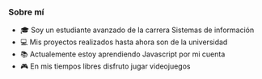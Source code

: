 ### Sobre mí

- 🎓 Soy un estudiante avanzado de la carrera Sistemas de información
- 💻 Mis proyectos realizados hasta ahora son de la universidad
- 📚 Actualemente estoy aprendiendo Javascript por mi cuenta
- 🎮 En mis tiempos libres disfruto jugar videojuegos

